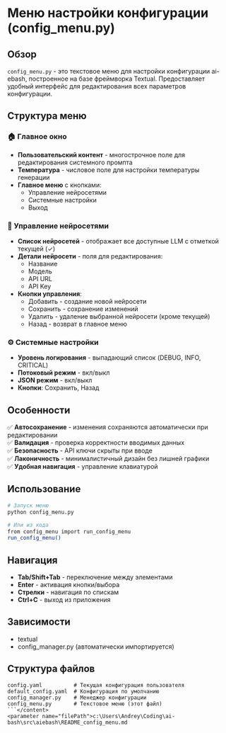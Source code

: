 # Меню настройки конфигурации (config_menu.py)

## Обзор

`config_menu.py` - это текстовое меню для настройки конфигурации ai-ebash, построенное на базе фреймворка Textual. Предоставляет удобный интерфейс для редактирования всех параметров конфигурации.

## Структура меню

### 🏠 Главное окно
- **Пользовательский контент** - многострочное поле для редактирования системного промпта
- **Температура** - числовое поле для настройки температуры генерации
- **Главное меню** с кнопками:
  - Управление нейросетями
  - Системные настройки
  - Выход

### 🤖 Управление нейросетями
- **Список нейросетей** - отображает все доступные LLM с отметкой текущей (✓)
- **Детали нейросети** - поля для редактирования:
  - Название
  - Модель
  - API URL
  - API Key
- **Кнопки управления**:
  - Добавить - создание новой нейросети
  - Сохранить - сохранение изменений
  - Удалить - удаление выбранной нейросети (кроме текущей)
  - Назад - возврат в главное меню

### ⚙️ Системные настройки
- **Уровень логирования** - выпадающий список (DEBUG, INFO, CRITICAL)
- **Потоковый режим** - вкл/выкл
- **JSON режим** - вкл/выкл
- **Кнопки**: Сохранить, Назад

## Особенности

✅ **Автосохранение** - изменения сохраняются автоматически при редактировании  
✅ **Валидация** - проверка корректности вводимых данных  
✅ **Безопасность** - API ключи скрыты при вводе  
✅ **Лаконичность** - минималистичный дизайн без лишней графики  
✅ **Удобная навигация** - управление клавиатурой  

## Использование

```bash
# Запуск меню
python config_menu.py

# Или из кода
from config_menu import run_config_menu
run_config_menu()
```

## Навигация

- **Tab/Shift+Tab** - переключение между элементами
- **Enter** - активация кнопки/выбора
- **Стрелки** - навигация по спискам
- **Ctrl+C** - выход из приложения

## Зависимости

- textual
- config_manager.py (автоматически импортируется)

## Структура файлов

```
config.yaml          # Текущая конфигурация пользователя
default_config.yaml  # Конфигурация по умолчанию
config_manager.py    # Менеджер конфигурации
config_menu.py       # Текстовое меню (этот файл)
```</content>
<parameter name="filePath">c:\Users\Andrey\Coding\ai-bash\src\aiebash\README_config_menu.md